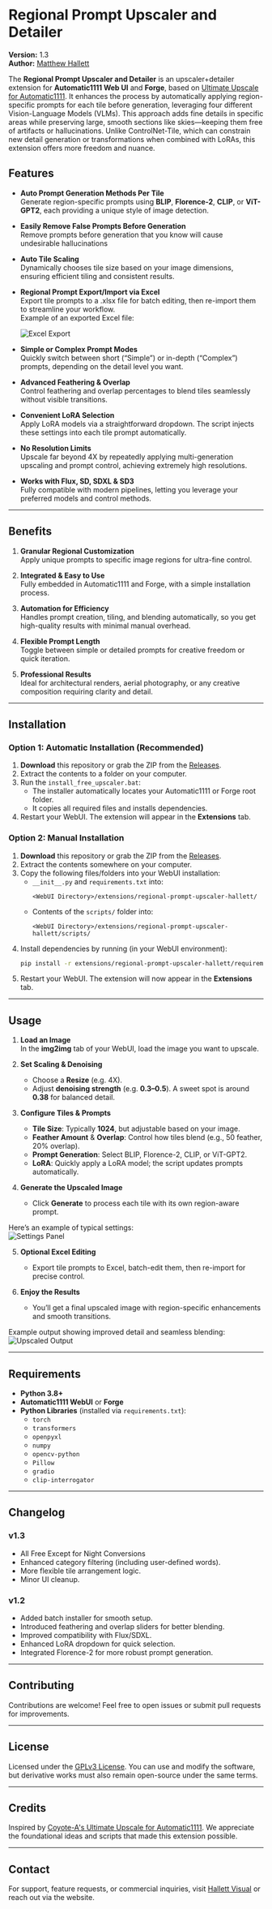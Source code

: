 # **Regional Prompt Upscaler and Detailer**

**Version:** 1.3  
**Author:** [Matthew Hallett](https://hallett-ai.com)

The **Regional Prompt Upscaler and Detailer** is an upscaler+detailer extension for **Automatic1111 Web UI** and **Forge**, based on [Ultimate Upscale for Automatic1111](https://github.com/Coyote-A/ultimate-upscale-for-automatic1111). It enhances the process by automatically applying region-specific prompts for each tile before generation, leveraging four different Vision-Language Models (VLMs). This approach adds fine details in specific areas while preserving large, smooth sections like skies—keeping them free of artifacts or hallucinations. Unlike ControlNet-Tile, which can constrain new detail generation or transformations when combined with LoRAs, this extension offers more freedom and nuance.

## **Features**

- **Auto Prompt Generation Methods Per Tile**  
  Generate region-specific prompts using **BLIP**, **Florence-2**, **CLIP**, or **ViT-GPT2**, each providing a unique style of image detection.

- **Easily Remove False Prompts Before Generation**  
  Remove prompts before generation that you know will cause undesirable hallucinations

- **Auto Tile Scaling**  
  Dynamically chooses tile size based on your image dimensions, ensuring efficient tiling and consistent results.

- **Regional Prompt Export/Import via Excel**  
  Export tile prompts to a .xlsx file for batch editing, then re-import them to streamline your workflow.  
  Example of an exported Excel file:
  
  ![Excel Export](assets/excel_example.JPG)

- **Simple or Complex Prompt Modes**  
  Quickly switch between short (“Simple”) or in-depth (“Complex”) prompts, depending on the detail level you want.

- **Advanced Feathering & Overlap**  
  Control feathering and overlap percentages to blend tiles seamlessly without visible transitions.

- **Convenient LoRA Selection**  
  Apply LoRA models via a straightforward dropdown. The script injects these settings into each tile prompt automatically.

- **No Resolution Limits**  
  Upscale far beyond 4X by repeatedly applying multi-generation upscaling and prompt control, achieving extremely high resolutions.

- **Works with Flux, SD, SDXL & SD3**  
  Fully compatible with modern pipelines, letting you leverage your preferred models and control methods.

---

## **Benefits**

1. **Granular Regional Customization**  
   Apply unique prompts to specific image regions for ultra-fine control.

2. **Integrated & Easy to Use**  
   Fully embedded in Automatic1111 and Forge, with a simple installation process.

3. **Automation for Efficiency**  
   Handles prompt creation, tiling, and blending automatically, so you get high-quality results with minimal manual overhead.

4. **Flexible Prompt Length**  
   Toggle between simple or detailed prompts for creative freedom or quick iteration.

5. **Professional Results**  
   Ideal for architectural renders, aerial photography, or any creative composition requiring clarity and detail.

---

## **Installation**

### **Option 1: Automatic Installation (Recommended)**

1. **Download** this repository or grab the ZIP from the [Releases](../../releases).
2. Extract the contents to a folder on your computer.
3. Run the `install_free_upscaler.bat`:
   - The installer automatically locates your Automatic1111 or Forge root folder.
   - It copies all required files and installs dependencies.
4. Restart your WebUI. The extension will appear in the **Extensions** tab.

### **Option 2: Manual Installation**

1. **Download** this repository or grab the ZIP from the [Releases](../../releases).
2. Extract the contents somewhere on your computer.
3. Copy the following files/folders into your WebUI installation:
   - `__init__.py` and `requirements.txt` into:  
     ```
     <WebUI Directory>/extensions/regional-prompt-upscaler-hallett/
     ```
   - Contents of the `scripts/` folder into:  
     ```
     <WebUI Directory>/extensions/regional-prompt-upscaler-hallett/scripts/
     ```
4. Install dependencies by running (in your WebUI environment):
   ```bash
   pip install -r extensions/regional-prompt-upscaler-hallett/requirements.txt
   ```
5. Restart your WebUI. The extension will now appear in the **Extensions** tab.

---

## **Usage**

1. **Load an Image**  
   In the **img2img** tab of your WebUI, load the image you want to upscale.

2. **Set Scaling & Denoising**  
   - Choose a **Resize** (e.g. 4X).  
   - Adjust **denoising strength** (e.g. **0.3–0.5**). A sweet spot is around **0.38** for balanced detail.

3. **Configure Tiles & Prompts**  
   - **Tile Size**: Typically **1024**, but adjustable based on your image.  
   - **Feather Amount** & **Overlap**: Control how tiles blend (e.g., 50 feather, 20% overlap).  
   - **Prompt Generation**: Select BLIP, Florence-2, CLIP, or ViT-GPT2.  
   - **LoRA**: Quickly apply a LoRA model; the script updates prompts automatically.

4. **Generate the Upscaled Image**  
   - Click **Generate** to process each tile with its own region-aware prompt.

Here’s an example of typical settings:  
![Settings Panel](assets/hallett_settings.jpg)

5. **Optional Excel Editing**  
   - Export tile prompts to Excel, batch-edit them, then re-import for precise control.

6. **Enjoy the Results**  
   - You’ll get a final upscaled image with region-specific enhancements and smooth transitions.

Example output showing improved detail and seamless blending:  
![Upscaled Output](assets/sample_compare.jpg)

---

## **Requirements**

- **Python 3.8+**
- **Automatic1111 WebUI** or **Forge**
- **Python Libraries** (installed via `requirements.txt`):
  - `torch`
  - `transformers`
  - `openpyxl`
  - `numpy`
  - `opencv-python`
  - `Pillow`
  - `gradio`
  - `clip-interrogator`

---

## **Changelog**

### **v1.3**
- All Free Except for Night Conversions
- Enhanced category filtering (including user-defined words).
- More flexible tile arrangement logic.
- Minor UI cleanup.

### **v1.2**
- Added batch installer for smooth setup.  
- Introduced feathering and overlap sliders for better blending.  
- Improved compatibility with Flux/SDXL.  
- Enhanced LoRA dropdown for quick selection.  
- Integrated Florence-2 for more robust prompt generation.

---

## **Contributing**

Contributions are welcome! Feel free to open issues or submit pull requests for improvements.

---

## **License**

Licensed under the [GPLv3 License](LICENSE). You can use and modify the software, but derivative works must also remain open-source under the same terms.

---

## **Credits**

Inspired by [Coyote-A's Ultimate Upscale for Automatic1111](https://github.com/Coyote-A/ultimate-upscale-for-automatic1111). We appreciate the foundational ideas and scripts that made this extension possible.

---

## **Contact**

For support, feature requests, or commercial inquiries, visit [Hallett Visual](https://hallett-ai.com) or reach out via the website.
